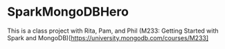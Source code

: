 # SparkMongoDBHero
This is a class project with Rita, Pam, and Phil
(M233: Getting Started with Spark and MongoDB)[https://university.mongodb.com/courses/M233]
